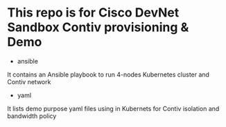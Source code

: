 # This repo is for Cisco DevNet Sandbox Contiv provisioning & Demo 

- ansible

It contains an Ansible playbook to run 4-nodes Kubernetes cluster and Contiv network


- yaml

It lists demo purpose yaml files using in Kubernets for Contiv isolation and bandwidth policy  
